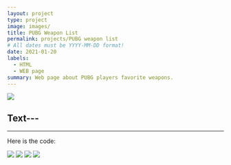 ```yaml
---
layout: project
type: project
image: images/
title: PUBG Weapon List
permalink: projects/PUBG weapon list
# All dates must be YYYY-MM-DD format!
date: 2021-01-20
labels:
  - HTML
  - WEB page
summary: Web page about PUBG players favorite weapons.
---
```



<img class="ui image" src="../images/">




Text---
---
---



Here is the code:
<div class="ui small rounded images">
  <img class="ui image" src="../images/">
  <img class="ui image" src="../images/">
  <img class="ui image" src="../images/">
  <img class="ui image" src="../images/">
</div>
